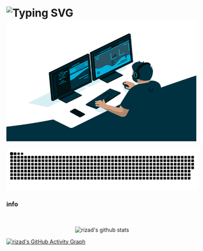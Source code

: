 <div>
 <h1> 
<img
     src="https://readme-typing-svg.herokuapp.com?lines=W3+4R3+3V3RY+WH3R3)](https://git.io/typing-svg."
            alt="Typing SVG"/> 
  <br>
<img align="center" alt="GIF" 
src="https://github.com/riz4d/riz4d/blob/NzI2OTdhNjE2NA/riz4d.gif?raw=true" width="500" height="320"/>
</div>

  ![Snake animation](https://github.com/riz4d/riz4d/blob/NzI2OTdhNjE2NA/NzI2OTdhNjE2NA.svg)
<div>
<h3>info</h3>
<br>

<p align="center">
<img align="center" alt="rizad's github stats" src="https://github-readme-stats.anuraghazra1.vercel.app/api/top-langs/?username=riz4d&layout=compact&langs_count=10&hide=html,css&bg_color=30,000000,434343&title_color=fe428e&text_color=f1f1eb" />
</p>

[![rizad's GitHub Activity Graph](https://activity-graph.herokuapp.com/graph?username=riz4d&theme=tokyonight)](https://github.com/riz4d)
</div>
